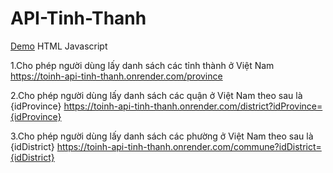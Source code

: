 ﻿# API-Tinh-Thanh
[Demo](https://codesandbox.io/p/sandbox/api-tinh-thanh-dp68yq?layout=%257B%2522sidebarPanel%2522%253A%2522EXPLORER%2522%252C%2522rootPanelGroup%2522%253A%257B%2522direction%2522%253A%2522horizontal%2522%252C%2522contentType%2522%253A%2522UNKNOWN%2522%252C%2522type%2522%253A%2522PANEL_GROUP%2522%252C%2522id%2522%253A%2522ROOT_LAYOUT%2522%252C%2522panels%2522%253A%255B%257B%2522type%2522%253A%2522PANEL_GROUP%2522%252C%2522contentType%2522%253A%2522UNKNOWN%2522%252C%2522direction%2522%253A%2522vertical%2522%252C%2522id%2522%253A%2522clvnli2f90006356ilxae926p%2522%252C%2522sizes%2522%253A%255B100%252C0%255D%252C%2522panels%2522%253A%255B%257B%2522type%2522%253A%2522PANEL_GROUP%2522%252C%2522contentType%2522%253A%2522EDITOR%2522%252C%2522direction%2522%253A%2522horizontal%2522%252C%2522id%2522%253A%2522EDITOR%2522%252C%2522panels%2522%253A%255B%257B%2522type%2522%253A%2522PANEL%2522%252C%2522contentType%2522%253A%2522EDITOR%2522%252C%2522id%2522%253A%2522clvnli2f90002356i7bs49fti%2522%257D%255D%257D%252C%257B%2522type%2522%253A%2522PANEL_GROUP%2522%252C%2522contentType%2522%253A%2522SHELLS%2522%252C%2522direction%2522%253A%2522horizontal%2522%252C%2522id%2522%253A%2522SHELLS%2522%252C%2522panels%2522%253A%255B%257B%2522type%2522%253A%2522PANEL%2522%252C%2522contentType%2522%253A%2522SHELLS%2522%252C%2522id%2522%253A%2522clvnli2f90003356i2jbqclkf%2522%257D%255D%252C%2522sizes%2522%253A%255B100%255D%257D%255D%257D%252C%257B%2522type%2522%253A%2522PANEL_GROUP%2522%252C%2522contentType%2522%253A%2522DEVTOOLS%2522%252C%2522direction%2522%253A%2522vertical%2522%252C%2522id%2522%253A%2522DEVTOOLS%2522%252C%2522panels%2522%253A%255B%257B%2522type%2522%253A%2522PANEL%2522%252C%2522contentType%2522%253A%2522DEVTOOLS%2522%252C%2522id%2522%253A%2522clvnli2f90005356idltvf2bo%2522%257D%255D%252C%2522sizes%2522%253A%255B100%255D%257D%255D%252C%2522sizes%2522%253A%255B50%252C50%255D%257D%252C%2522tabbedPanels%2522%253A%257B%2522clvnli2f90002356i7bs49fti%2522%253A%257B%2522tabs%2522%253A%255B%257B%2522id%2522%253A%2522clvnli2f80001356izzyjmaij%2522%252C%2522mode%2522%253A%2522permanent%2522%252C%2522type%2522%253A%2522FILE%2522%252C%2522filepath%2522%253A%2522%252Findex.html%2522%257D%255D%252C%2522id%2522%253A%2522clvnli2f90002356i7bs49fti%2522%252C%2522activeTabId%2522%253A%2522clvnli2f80001356izzyjmaij%2522%257D%252C%2522clvnli2f90005356idltvf2bo%2522%253A%257B%2522tabs%2522%253A%255B%257B%2522id%2522%253A%2522clvnli2f90004356igaymiujm%2522%252C%2522mode%2522%253A%2522permanent%2522%252C%2522type%2522%253A%2522UNASSIGNED_PORT%2522%252C%2522port%2522%253A0%252C%2522path%2522%253A%2522%252F%2522%257D%255D%252C%2522id%2522%253A%2522clvnli2f90005356idltvf2bo%2522%252C%2522activeTabId%2522%253A%2522clvnli2f90004356igaymiujm%2522%257D%252C%2522clvnli2f90003356i2jbqclkf%2522%253A%257B%2522tabs%2522%253A%255B%255D%252C%2522id%2522%253A%2522clvnli2f90003356i2jbqclkf%2522%257D%257D%252C%2522showDevtools%2522%253Atrue%252C%2522showShells%2522%253Afalse%252C%2522showSidebar%2522%253Atrue%252C%2522sidebarPanelSize%2522%253A15%257D) HTML Javascript


1.Cho phép người dùng lấy danh sách các tỉnh thành ở Việt Nam
https://toinh-api-tinh-thanh.onrender.com/province 

2.Cho phép người dùng lấy danh sách các quận ở Việt Nam theo sau là {idProvince}
https://toinh-api-tinh-thanh.onrender.com/district?idProvince={idProvince}

3.Cho phép người dùng lấy danh sách các phường ở Việt Nam theo sau là {idDistrict}
https://toinh-api-tinh-thanh.onrender.com/commune?idDistrict={idDistrict}
